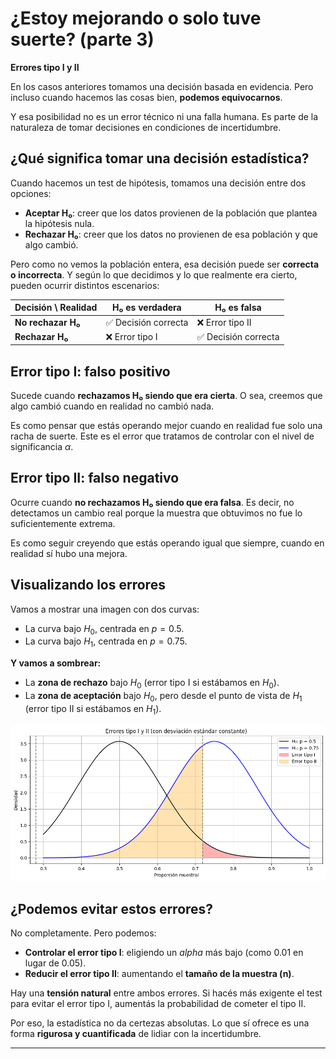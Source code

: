 # ¿Estoy mejorando o solo tuve suerte? (parte 3)
**Errores tipo I y II**

En los casos anteriores tomamos una decisión basada en evidencia. Pero incluso cuando hacemos las cosas bien, **podemos equivocarnos**.

Y esa posibilidad no es un error técnico ni una falla humana. Es parte de la naturaleza de tomar decisiones en condiciones de incertidumbre.

## ¿Qué significa tomar una decisión estadística?

Cuando hacemos un test de hipótesis, tomamos una decisión entre dos opciones:

* **Aceptar H₀**: creer que los datos provienen de la población que plantea la hipótesis nula.
* **Rechazar H₀**: creer que los datos no provienen de esa población y que algo cambió.

Pero como no vemos la población entera, esa decisión puede ser **correcta o incorrecta**. Y según lo que decidimos y lo que realmente era cierto, pueden ocurrir distintos escenarios:

| Decisión \ Realidad | H₀ es verdadera     | H₀ es falsa         |
| ------------------- | ------------------- | ------------------- |
| **No rechazar H₀**  | ✅ Decisión correcta | ❌ Error tipo II     |
| **Rechazar H₀**     | ❌ Error tipo I      | ✅ Decisión correcta |

## Error tipo I: falso positivo

Sucede cuando **rechazamos H₀ siendo que era cierta**. O sea, creemos que algo cambió cuando en realidad no cambió nada.

Es como pensar que estás operando mejor cuando en realidad fue solo una racha de suerte. Este es el error que tratamos de controlar con el nivel de significancia $\alpha$.

## Error tipo II: falso negativo

Ocurre cuando **no rechazamos H₀ siendo que era falsa**. Es decir, no detectamos un cambio real porque la muestra que obtuvimos no fue lo suficientemente extrema.

Es como seguir creyendo que estás operando igual que siempre, cuando en realidad sí hubo una mejora.

## Visualizando los errores

Vamos a mostrar una imagen con dos curvas:

* La curva bajo $H_0$, centrada en  $p = 0.5$.
* La curva bajo $H_1$, centrada en $p = 0.75$.

**Y vamos a sombrear:**

* La **zona de rechazo** bajo $H_0$ (error tipo I si estábamos en $H_0$).
* La **zona de aceptación** bajo $H_0$, pero desde el punto de vista de $H_1$ (error tipo II si estábamos en $H_1$).

![d9746b00101a49deed1991cbcd5d27cb.png](./d9746b00101a49deed1991cbcd5d27cb.png)

## ¿Podemos evitar estos errores?

No completamente. Pero podemos:

* **Controlar el error tipo I**: eligiendo un $alpha$ más bajo (como 0.01 en lugar de 0.05).
* **Reducir el error tipo II**: aumentando el **tamaño de la muestra (n)**.

Hay una **tensión natural** entre ambos errores. Si hacés más exigente el test para evitar el error tipo I, aumentás la probabilidad de cometer el tipo II.

Por eso, la estadística no da certezas absolutas. Lo que sí ofrece es una forma **rigurosa y cuantificada** de lidiar con la incertidumbre.

---